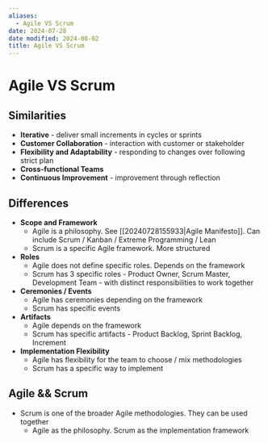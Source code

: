 ```yaml
---
aliases:
  - Agile VS Scrum
date: 2024-07-28
date modified: 2024-08-02
title: Agile VS Scrum
---
```


# Agile VS Scrum

## Similarities

- **Iterative** - deliver small increments in cycles or sprints
- **Customer Collaboration** - interaction with customer or stakeholder
- **Flexibility and Adaptability** - responding to changes over following strict plan
- **Cross-functional Teams**
- **Continuous Improvement** - improvement through reflection

## Differences

- **Scope and Framework**
	- Agile is a philosophy. See [[20240728155933|Agile Manifesto]]. Can include Scrum / Kanban / Extreme Programming / Lean
	- Scrum is a specific Agile framework. More structured
- **Roles**
	- Agile does not define specific roles. Depends on the framework
	- Scrum has 3 specific roles - Product Owner, Scrum Master, Development Team - with distinct responsibilities to work together
- **Ceremonies / Events**
	- Agile has ceremonies depending on the framework
	- Scrum has specific events
- **Artifacts**
	- Agile depends on the framework
	- Scrum has specific artifacts - Product Backlog, Sprint Backlog, Increment
- **Implementation Flexibility**
	- Agile has flexibility for the team to choose / mix methodologies
	- Scrum has a specific way to implement

## Agile && Scrum

- Scrum is one of the broader Agile methodologies. They can be used together
	- Agile as the philosophy. Scrum as the implementation framework
